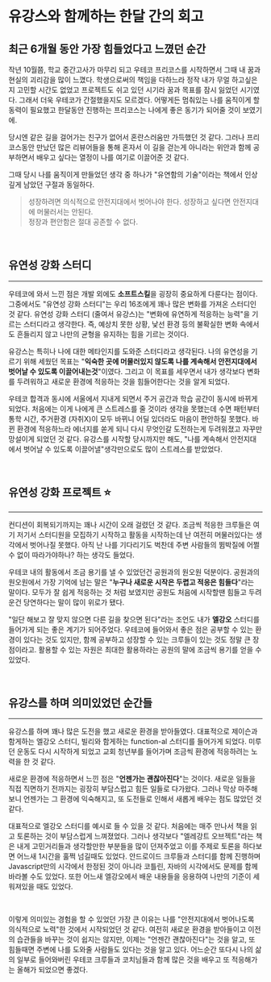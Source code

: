 # 유강스와 함께하는 한달 간의 회고

## 최근 6개월 동안 가장 힘들었다고 느꼈던 순간

작년 10월쯤, 학교 중간고사가 마무리 되고 우테코 프리코스를 시작하면서 그때 내 꿈과 현실의 괴리감을 많이 느꼈다. 학생으로써의 책임을 다하느라 정작 내가 무얼 하고싶은지 고민할 시간도 없었고 프로젝트도 쉬고 있던 시기라 꿈과 목표를 잠시 잃었던 시기였다. 그래서 더욱 우테코가 간절했을지도 모르겠다. 어떻게든 멈춰있는 나를 움직이게 할 동력이 필요했고 한달동안 진행하는 프리코스는 나에게 좋은 동기가 되어줄 것이 보였기에.

당시엔 같은 길을 걸어가는 친구가 없어서 혼란스러움만 가득했던 것 같다. 그러나 프리코스동안 만났던 많은 리뷰어들을 통해 혼자서 이 길을 걷는게 아니라는 위안과 함께 공부하면서 배우고 싶다는 열정이 나를 여기로 이끌어준 것 같다.

그때 당시 나를 움직이게 만들었던 생각 중 하나가 "유연함의 기술"이라는 책에서 인상 깊게 남았던 구절과 동일하다.

> 성장하려면 의식적으로 안전지대에서 벗어나야 한다. 성장하고 싶다면 안전지대에 머물러서는 안된다. <br/>
> 정장과 편안함은 절대 공존할 수 없다.

<br/>

## 유연성 강화 스터디

---

우테코에 와서 느낀 점은 개발 외에도 **소프트스킬**을 굉장히 중요하게 다룬다는 점이다. 그중에서도 "유연성 강화 스터디"는 우리 16조에게 꽤나 많은 변화를 가져온 스터디인 것 같다. 유연성 강화 스터디 (줄여서 유강스)는 "변화에 유연하게 적응하는 능력"을 기르는 스터디라고 생각한다. 즉, 예상치 못한 상황, 낯선 환경 등의 불확실한 변화 속에서도 흔들리지 않고 나만의 균형을 유지하는 힘을 기르는 것이다.

유강스는 특히나 나에 대한 메타인지를 도와준 스터디라고 생각된다. 나의 유연성을 기르기 위해 세웠던 목표는 "**익숙한 곳에 머물러있지 않도록 나를 계속해서 안전지대에서 벗어날 수 있도록 이끌어내는것**"이였다. 그리고 이 목표를 세우면서 내가 생각보다 변화를 두려워하고 새로운 환경에 적응하는 것을 힘들어한다는 것을 알게 되었다.

우테코 합격과 동시에 서울에서 지내게 되면서 주거 공간과 학습 공간이 동시에 바뀌게 되었다. 처음에는 이게 나에게 큰 스트레스를 줄 것이라 생각을 못했는데 수면 패턴부터 통학 시간, 주거환경 (자취X)이 모두 바뀌니 어딜 있더라도 마음이 편안하질 못했다. 바뀐 환경에 적응하느라 에너지를 쏟게 되니 다시 무엇인갈 도전하는게 두려워졌고 자꾸만 망설이게 되었던 것 같다. 유강스를 시작할 당시까지만 해도, "나를 계속해서 안전지대에서 벗어날 수 있도록 이끌어낼"생각만으로도 많이 스트레스를 받았었다.

<br/>

## 유연성 강화 프로젝트 ⭐️

---

컨디션이 회복되기까지는 꽤나 시간이 오래 걸렸던 것 같다. 조금씩 적응한 크루들은 여기 저기서 스터디원을 모집하기 시작하고 활동을 시작하는데 난 여전히 머물러있다는 생각에서 벗어나질 못했다. 아직 난 나를 기다리기도 벅찬데 주변 사람들의 뜀박질에 어쩔 수 없이 따라가야하나? 하는 생각도 들었다.

우테코 내의 활동에서 조금 용기를 낼 수 있었던건 공원과의 원오원 덕분이다. 공원과의 원오원에서 가장 기억에 남는 말은 "**누구나 새로운 시작은 두렵고 적응은 힘들다**"라는 말이다. 모두가 잘 쉽게 적응하는 것 처럼 보였지만 공원도 처음에 시작할땐 힘들고 두려운건 당연하다는 말이 많이 위로가 됐다.

"일단 해보고 잘 맞지 않으면 다른 길을 찾으면 된다"라는 조언도 내가 **엘강오** 스터디를 들어가게 되는 좋은 계기가 되어주었다. 우테코에 들어와서 좋은 점은 공부할 수 있는 환경이 있다는 것도 있지만, 함께 공부하고 성장할 수 있는 크루들이 있는 것도 정말 큰 장점이라고. 활용할 수 있는 자원은 최대한 활용하라는 공원의 말에 조금씩 용기를 얻을 수 있었다.

<br/>

## 유강스를 하며 의미있었던 순간들

---

유강스를 하며 꽤나 많은 도전을 했고 새로운 환경을 받아들였다. 대표적으로 제이슨과 함게하는 엘강오 스터디, 빌리와 함게하는 function-al 스터디를 들어가게 되었다. 미루던 운동도 다시 시작하게 되었고 교회 청년부를 들어가며 조금씩 환경에 적응하려는 노력을 한 것 같다.

새로운 환경에 적응하면서 느낀 점은 "**언젠가는 괜찮아진다**"는 것이다. 새로운 일들을 직접 직면하기 전까지는 굉장히 부담스럽고 힘든 일들로 다가왔다. 그러나 막상 마주해보니 언젠가는 그 환경에 익숙해지고, 또 도전들로 인해서 새롭게 배우는 점도 많았던 것 같다.

대표적으로 엘강오 스터디를 예시로 들 수 있을 것 같다. 처음에는 매주 만나서 책을 읽고 토론하는 것이 부담스럽게 느껴졌었다. 그러나 생각보다 "엘레강트 오브젝트"라는 책은 내게 고민거리들과 생각할만한 부분들을 많이 던져주었고 이를 주제로 토론을 하다보면 어느새 1시간을 훌쩍 넘길때도 있었다. 안드로이드 크루들과 스터디를 함께 진행하며 Javascript만의 시각에서 한정된 것이 아니라 코틀린, 자바의 시각에서도 문제를 함께 바라볼 수도 있었다. 또한 어느새 엘강오에서 배운 내용들을 응용하여 나만의 기준이 세워져있을 때도 있었다.

<br/>

이렇게 의미있는 경험을 할 수 있었던 가장 큰 이유는 나를 "안전지대에서 벗어나도록 의식적으로 노력"한 것에서 시작되었던 것 같다. 여전히 새로운 환경을 받아들이고 이전의 습관들을 바꾸는 것이 쉽지는 않지만, 이제는 "언젠간 괜찮아진다"는 것을 알고, 또 힘들때면 주변에 나를 도와줄 사람들도 있다는 것을 알고 있다. 어느순간 또다시 나의 삶의 일부로 들어와버린 우테코 크루들과 코치님들과 함께 많은 것을 배우고 또 적응해가는 올해가 되었으면 좋겠다.
